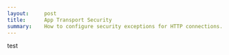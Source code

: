 ```yaml
---
layout:     post
title:      App Transport Security
summary:    How to configure security exceptions for HTTP connections.
---
```




test